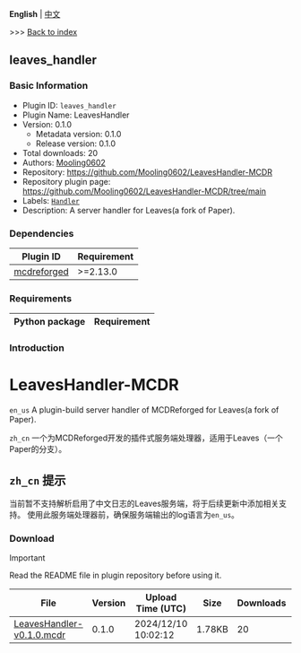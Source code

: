 **English** | [中文](readme-zh_cn.md)

\>\>\> [Back to index](/readme.md)

## leaves_handler

### Basic Information

- Plugin ID: `leaves_handler`
- Plugin Name: LeavesHandler
- Version: 0.1.0
  - Metadata version: 0.1.0
  - Release version: 0.1.0
- Total downloads: 20
- Authors: [Mooling0602](https://github.com/Mooling0602)
- Repository: https://github.com/Mooling0602/LeavesHandler-MCDR
- Repository plugin page: https://github.com/Mooling0602/LeavesHandler-MCDR/tree/main
- Labels: [`Handler`](/labels/handler/readme.md)
- Description: A server handler for Leaves(a fork of Paper).

### Dependencies

| Plugin ID | Requirement |
| --- | --- |
| [mcdreforged](https://github.com/Fallen-Breath/MCDReforged) | \>=2.13.0 |

### Requirements

| Python package | Requirement |
| --- | --- |

### Introduction

# LeavesHandler-MCDR
`en_us` A plugin-build server handler of MCDReforged for Leaves(a fork of Paper).

`zh_cn` 一个为MCDReforged开发的插件式服务端处理器，适用于Leaves（一个Paper的分支）。

## `zh_cn` 提示
当前暂不支持解析启用了中文日志的Leaves服务端，将于后续更新中添加相关支持。
使用此服务端处理器前，确保服务端输出的log语言为`en_us`。


### Download

> [!IMPORTANT]
> Read the README file in plugin repository before using it.

| File | Version | Upload Time (UTC) | Size | Downloads | Operations |
| --- | --- | --- | --- | --- | --- |
| [LeavesHandler-v0.1.0.mcdr](https://github.com/Mooling0602/LeavesHandler-MCDR/releases/tag/0.1.0) | 0.1.0 | 2024/12/10 10:02:12 | 1.78KB | 20 | [Download](https://github.com/Mooling0602/LeavesHandler-MCDR/releases/download/0.1.0/LeavesHandler-v0.1.0.mcdr) |

